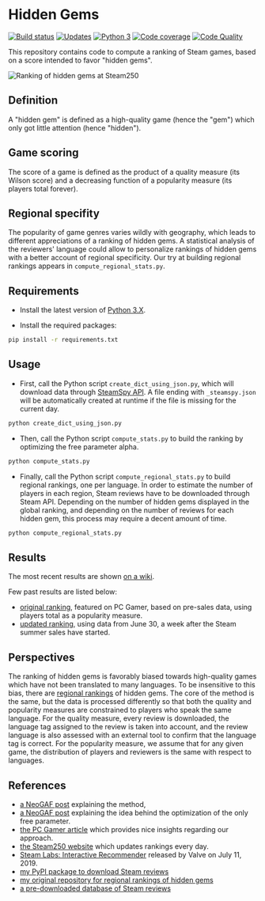 # Hidden Gems

[![Build status][Build image]][Build] [![Updates][Dependency image]][PyUp] [![Python 3][Python3 image]][PyUp] [![Code coverage][Codecov image]][Codecov]  [![Code Quality][codacy image]][codacy]

This repository contains code to compute a ranking of Steam games, based on a score intended to favor "hidden gems".

![Ranking of hidden gems at Steam250](https://github.com/woctezuma/hidden-gems/wiki/img/2019_04_07_banner_hidden_gems.png)

## Definition ##

A "hidden gem" is defined as a high-quality game (hence the "gem") which only got little attention (hence "hidden").

## Game scoring ##

The score of a game is defined as the product of a quality measure (its Wilson score) and a decreasing function of a popularity measure (its players total forever).

## Regional specifity

The popularity of game genres varies wildly with geography, which leads to different appreciations of a ranking of 
hidden gems. A statistical analysis of the reviewers' language could allow to personalize rankings of hidden gems with a
better account of regional specificity. Our try at building regional rankings appears in `compute_regional_stats.py`.

## Requirements ##

- Install the latest version of [Python 3.X](https://www.python.org/downloads/).

- Install the required packages:

```bash
pip install -r requirements.txt
```

## Usage ##

- First, call the Python script `create_dict_using_json.py`, which will download data through [SteamSpy API](https://steamspy.com/api.php).
A file ending with `_steamspy.json` will be automatically created at runtime if the file is missing for the current day.

```bash
python create_dict_using_json.py
```

- Then, call the Python script `compute_stats.py` to build the ranking by optimizing the free parameter alpha.

```bash
python compute_stats.py
```

- Finally, call the Python script `compute_regional_stats.py` to build regional rankings, one per language. In order to 
estimate the number of players in each region, Steam reviews have to be downloaded through Steam API. Depending on the 
number of hidden gems displayed in the global ranking, and depending on the number of reviews for each hidden gem, this
process may require a decent amount of time. 

```bash
python compute_regional_stats.py
```

## Results ##

The most recent results are shown [on a wiki](https://github.com/woctezuma/hidden-gems/wiki).

Few past results are listed below:
* [original ranking](https://gist.github.com/woctezuma/9cea3a93fd5cba2f1b876864a0dc8854), featured on PC Gamer, based on pre-sales data, using players total as a popularity measure.
* [updated ranking](https://gist.github.com/woctezuma/9e3005006361dbd09b7f5b416b5e6869), using data from June 30, a week after the Steam summer sales have started.

## Perspectives ##

The ranking of hidden gems is favorably biased towards high-quality games which have not been translated to many languages. To be insensitive to this bias, there are [regional rankings](https://github.com/woctezuma/steam-reviews/tree/master/regional_rankings) of hidden gems. The core of the method is the same, but the data is processed differently so that both the quality and popularity measures are constrained to players who speak the same language. For the quality measure, every review is downloaded, the language tag assigned to the review is taken into account, and the review language is also assessed with an external tool to confirm that the language tag is correct. For the popularity measure, we assume that for any given game, the distribution of players and reviewers is the same with respect to languages. 

## References ##
* [a NeoGAF post](http://www.neogaf.com/forum/showpost.php?p=241218621&postcount=5840) explaining the method,
* [a NeoGAF post](http://www.neogaf.com/forum/showpost.php?p=241224894&postcount=5869) explaining the idea behind the optimization of the only free parameter.
* [the PC Gamer article](http://www.pcgamer.com/this-algorithm-picks-out-steams-best-hidden-gems/) which provides nice insights regarding our approach.
* [the Steam250 website](https://steam250.com/contributors) which updates rankings every day.
* [Steam Labs: Interactive Recommender](https://store.steampowered.com/recommender/) released by Valve on July 11, 2019.
* [my PyPI package to download Steam reviews](https://github.com/woctezuma/download-steam-reviews)
* [my original repository for regional rankings of hidden gems](https://github.com/woctezuma/steam-reviews)
* [a pre-downloaded database of Steam reviews](https://github.com/woctezuma/steam-reviews-data)

<!-- Definitions -->

  [Build]: <https://github.com/woctezuma/hidden-gems/actions>
  [Build image]: <https://github.com/woctezuma/hidden-gems/workflows/Python application/badge.svg?branch=master>

  [PyUp]: https://pyup.io/repos/github/woctezuma/hidden-gems/
  [Dependency image]: https://pyup.io/repos/github/woctezuma/hidden-gems/shield.svg
  [Python3 image]: https://pyup.io/repos/github/woctezuma/hidden-gems/python-3-shield.svg

  [Codecov]: https://codecov.io/gh/woctezuma/hidden-gems
  [Codecov image]: https://codecov.io/gh/woctezuma/hidden-gems/branch/master/graph/badge.svg

  [codacy]: https://www.codacy.com/app/woctezuma/hidden-gems
  [codacy image]: https://api.codacy.com/project/badge/Grade/78cb31aae3514de8b792760bf3fa814f

